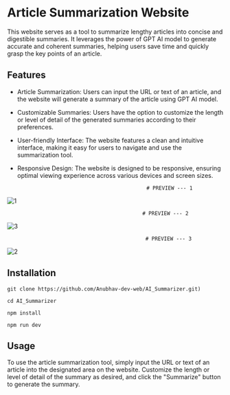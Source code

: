 # Article Summarization Website
                                                                                  
<p>This website serves as a tool to summarize lengthy articles into concise and digestible summaries. It leverages the power of GPT AI model to generate accurate and coherent summaries, helping users save time and quickly grasp the key points of an article.</p>

## Features

* Article Summarization: Users can input the URL or text of an article, and the website will generate a summary of the article using GPT AI model.
 
* Customizable Summaries: Users have the option to customize the length or level of detail of the generated summaries according to their preferences.

* User-friendly Interface: The website features a clean and intuitive interface, making it easy for users to navigate and use the summarization tool.

* Responsive Design: The website is designed to be responsive, ensuring optimal viewing experience across various devices and screen sizes.

                                                # PREVIEW --- 1
                                                                                        
![1](https://github.com/Anubhav-dev-web/AI_Summarizer/assets/80172002/6467359c-bc96-470a-b051-6f34831f9f05)


                                                # PREVIEW --- 2

![3](https://github.com/Anubhav-dev-web/AI_Summarizer/assets/80172002/fe110ca3-712f-4111-90c5-983cd276ad7e)

                                                                                    
                                                 # PREVIEW --- 3
                                                                                       
![2](https://github.com/Anubhav-dev-web/AI_Summarizer/assets/80172002/acffdf18-c165-45ef-ad11-a2f0bd354a30)

## Installation
```
git clone https://github.com/Anubhav-dev-web/AI_Summarizer.git)

cd AI_Summarizer

npm install

npm run dev

```

## Usage
<p>To use the article summarization tool, simply input the URL or text of an article into the designated area on the website. Customize the length or level of detail of the summary as desired, and click the "Summarize" button to generate the summary.</p>

